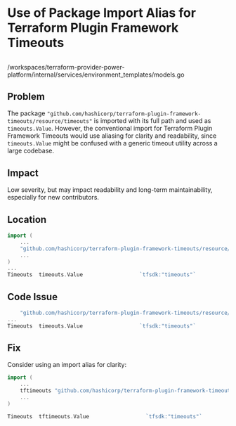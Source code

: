 # Use of Package Import Alias for Terraform Plugin Framework Timeouts

##

/workspaces/terraform-provider-power-platform/internal/services/environment_templates/models.go

## Problem

The package `"github.com/hashicorp/terraform-plugin-framework-timeouts/resource/timeouts"` is imported with its full path and used as `timeouts.Value`. However, the conventional import for Terraform Plugin Framework Timeouts would use aliasing for clarity and readability, since `timeouts.Value` might be confused with a generic timeout utility across a large codebase.

## Impact

Low severity, but may impact readability and long-term maintainability, especially for new contributors.

## Location

```go
import (
    ...
    "github.com/hashicorp/terraform-plugin-framework-timeouts/resource/timeouts"
    ...
)
...
Timeouts  timeouts.Value                  `tfsdk:"timeouts"`
```

## Code Issue

```go
    "github.com/hashicorp/terraform-plugin-framework-timeouts/resource/timeouts"
...
Timeouts  timeouts.Value                  `tfsdk:"timeouts"`
```

## Fix

Consider using an import alias for clarity:

```go
import (
    ...
    tftimeouts "github.com/hashicorp/terraform-plugin-framework-timeouts/resource/timeouts"
    ...
)

Timeouts  tftimeouts.Value                  `tfsdk:"timeouts"`
```

